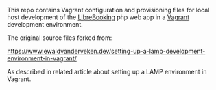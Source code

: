 This repo contains Vagrant configuration and provisioning files for local host development of the [LibreBooking](https://github.com/johnnyBrandom/LibreBooking) php web app in a [Vagrant](https://www.vagrantup.com) development environment.

The original source files forked from:

https://www.ewaldvanderveken.dev/setting-up-a-lamp-development-environment-in-vagrant/ 

As described in related article about setting up a LAMP environment in Vagrant.
